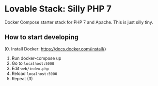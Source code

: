 # Lovable Stack: Silly PHP 7

Docker Compose starter stack for PHP 7 and Apache. This is just silly tiny.

## How to start developing

(0. Install Docker: https://docs.docker.com/install/)

1.  Run docker-compose up
2.  Go to `localhost:5000`
3.  Edit `web/index.php`
4.  Reload `localhost:5000`
5.  Repeat (3)
